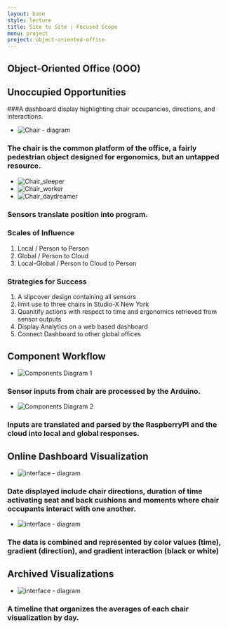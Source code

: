 ```yaml
---
layout: base
style: lecture
title: Site to Site | Focused Scope
menu: project
project: object-oriented-office
---
```

## Object-Oriented Office (OOO)

## Unoccupied Opportunities

###A dashboard display highlighting chair occupancies, directions, and interactions. 

*	![Chair - diagram](https://raw.github.com/site2site/object-oriented-office/master/docs/images/newimages/sensor-chair.gif)



### The chair is the common platform of the office, a fairly pedestrian object designed for ergonomics, but an untapped resource.

*	![Chair_sleeper](https://raw.github.com/site2site/object-oriented-office/master/docs/images/seat_activity-01.png)
*	![Chair_worker](https://raw.github.com/site2site/object-oriented-office/master/docs/images/seat_activity-02.png)
*	![Chair_daydreamer](https://raw.github.com/site2site/object-oriented-office/master/docs/images/seat_activity-03.png)

### Sensors translate position into program.

### Scales of Influence

1.	Local / Person to Person
2.	Global / Person to Cloud
3.	Local-Global / Person to Cloud to Person

### Strategies for Success

1.	A slipcover design containing all sensors 
2. 	limit use to three chairs in Studio-X New York
3.	Quanitify actions with respect to time and ergonomics retrieved from sensor outputs 
4.  Display Analytics on a web based dashboard
5.  Connect Dashboard to other global offices

## Component Workflow

*	![Components Diagram 1](https://raw.github.com/site2site/object-oriented-office/master/docs/images/component_diagram-01.png)

### Sensor inputs from chair are processed by the Arduino.

*	![Components Diagram 2](https://raw.github.com/site2site/object-oriented-office/master/docs/images/component_diagram-02.png)

### Inputs are translated and parsed by the RaspberryPI and the cloud into local and global responses.


## Online Dashboard Visualization 

*	![interface - diagram](https://raw.github.com/site2site/object-oriented-office/master/docs/images/newimages2/webdiagram.gif)

### Date displayed include chair directions, duration of time activating seat and back cushions and moments where chair occupants interact with one another. 

*	![interface - diagram](https://raw.github.com/site2site/object-oriented-office/master/docs/images/newimages2/webdiagram2.gif)

### The data is combined and represented by color values (time), gradient (direction), and gradient interaction (black or white)

## Archived Visualizations 

*	![interface - diagram](https://raw.github.com/site2site/object-oriented-office/master/docs/images/newimages2/archive.jpg)

### A timeline that organizes the averages of each chair visualization by day. 
